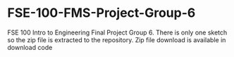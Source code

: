 # FSE-100-FMS-Project-Group-6
FSE 100 Intro to Engineering Final Project Group 6.
There is only one sketch so the zip file is extracted to the repository. Zip file download is available in download code 
